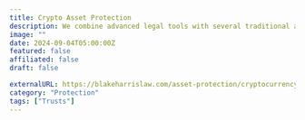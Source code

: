 ```yaml
---
title: Crypto Asset Protection
description: We combine advanced legal tools with several traditional asset protection methods to keep your crypto assets safe.
image: ""
date: 2024-09-04T05:00:00Z
featured: false
affiliated: false
draft: false

externalURL: https://blakeharrislaw.com/asset-protection/cryptocurrency
category: "Protection"
tags: ["Trusts"]
---
```

